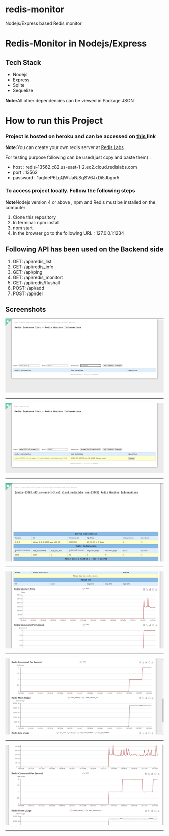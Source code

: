 # redis-monitor

Nodejs/Express based Redis monitor

<h1>Redis-Monitor in Nodejs/Express</h1>
<h2>Tech Stack</h2>
<ul>
  <li>Nodejs</li>
  <li>Express</li>
  <li>Sqlite</li>
  <li>Sequelize</li>
</ul>  
<p><b>Note:</b>All other dependencies can be viewed in Package.JSON</p>
<h1>How to run this Project</h1>
<h3>Project is hosted on heroku and can be accessed on <a href="https://redis-monitor-kritikal.herokuapp.com/">this </a>link</h3>
<p><b>Note:</b>You can create your own redis server at <a href ="https://redislabs.com/" >Redis Labs </a> </p>
<p>For testing purpose following can be used(just copy and paste them) :</p>
<ul>
  <li>host : redis-13562.c82.us-east-1-2.ec2.cloud.redislabs.com </li>
  <li>port : 13562 </li>
  <li>password : 1aqldeP6LgQWUaNjSqSV6JxDi5Jbgpr5 </li>
</ul>

<h3>To access project locally. Follow the following steps </h3>
<p><b>Note</b>Nodejs version 4 or above , npm and Redis must be installed on the computer</p>
<ol>
  <li>Clone this repository</li>
  <li>In terminal: npm install </li>
  <li>npm start</li>
  <li>In the browser go to the following URL : 127.0.0.1:1234 </li>
</ol>

<h2>Following API has been used on the Backend side </h2>
<ol>
  <li>GET: /api/redis_list</li>
  <li>GET: /api/redis_info</li>
  <li>GET: /api/ping</li>
  <li>GET: /api/redis_monitort</li>
  <li>GET: /api/redis/flushall</li>
  <li>POST: /api/add</li>
  <li>POST: /api/del</li>
</ol>

<h2>Screenshots</h2>
<img src="docs/a.jpg">

<hr >
<img src="docs/b.jpg">
<hr >
<img src="docs/c.jpg">
<hr >
<img src="docs/d.jpg">
<hr >
<img src="docs/e.jpg">
<hr >
<img src="docs/f.jpg">
<hr >
